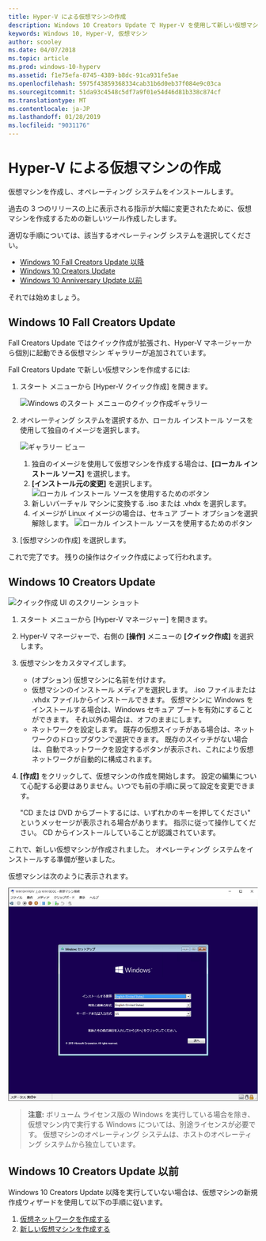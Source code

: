 ```yaml
---
title: Hyper-V による仮想マシンの作成
description: Windows 10 Creators Update で Hyper-V を使用して新しい仮想マシンを作成する
keywords: Windows 10, Hyper-V, 仮想マシン
author: scooley
ms.date: 04/07/2018
ms.topic: article
ms.prod: windows-10-hyperv
ms.assetid: f1e75efa-8745-4389-b8dc-91ca931fe5ae
ms.openlocfilehash: 5975f43859368334cab31b6d0eb37f084e9c03ca
ms.sourcegitcommit: 51da93c4548c5df7a9f01e54d46d81b338c874cf
ms.translationtype: MT
ms.contentlocale: ja-JP
ms.lasthandoff: 01/28/2019
ms.locfileid: "9031176"
---
```

# <a name="create-a-virtual-machine-with-hyper-v"></a>Hyper-V による仮想マシンの作成

仮想マシンを作成し、オペレーティング システムをインストールします。

過去の 3 つのリリースの上に表示される指示が大幅に変更されたために、仮想マシンを作成するための新しいツール作成したします。

適切な手順については、該当するオペレーティング システムを選択してください。

* [Windows 10 Fall Creators Update 以降](quick-create-virtual-machine.md#windows-10-fall-creators-update)
* [Windows 10 Creators Update](quick-create-virtual-machine.md#windows-10-creators-update)
* [Windows 10 Anniversary Update 以前](quick-create-virtual-machine.md#before-windows-10-creators-update)

それでは始めましょう。

## <a name="windows-10-fall-creators-update"></a>Windows 10 Fall Creators Update

Fall Creators Update ではクイック作成が拡張され、Hyper-V マネージャーから個別に起動できる仮想マシン ギャラリーが追加されています。

Fall Creators Update で新しい仮想マシンを作成するには:

1. スタート メニューから [Hyper-V クイック作成] を開きます。

    ![Windows のスタート メニューのクイック作成ギャラリー](media/quick-create-start-menu.png)

1. オペレーティング システムを選択するか、ローカル インストール ソースを使用して独自のイメージを選択します。

    ![ギャラリー ビュー](media/vmgallery.png)

    1. 独自のイメージを使用して仮想マシンを作成する場合は、**[ローカル インストール ソース]** を選択します。
    1. **[インストール元の変更]** を選択します。
      ![ローカル インストール ソースを使用するためのボタン](media/change-source.png)
    1. 新しいバーチャル マシンに変換する .iso または .vhdx を選択します。
    1. イメージが Linux イメージの場合は、セキュア ブート オプションを選択解除します。
      ![ローカル インストール ソースを使用するためのボタン](media/toggle-secure-boot.png)

1. [仮想マシンの作成] を選択します。

これで完了です。  残りの操作はクイック作成によって行われます。

## <a name="windows-10-creators-update"></a>Windows 10 Creators Update

![クイック作成 UI のスクリーン ショット](media/quickcreatesteps_inked.jpg)

1. スタート メニューから [Hyper-V マネージャー] を開きます。

1. Hyper-V マネージャーで、右側の **[操作]** メニューの **[クイック作成]** を選択します。

1. 仮想マシンをカスタマイズします。

    * (オプション) 仮想マシンに名前を付けます。
    * 仮想マシンのインストール メディアを選択します。 .iso ファイルまたは .vhdx ファイルからインストールできます。
    仮想マシンに Windows をインストールする場合は、Windows セキュア ブートを有効にすることができます。 それ以外の場合は、オフのままにします。
    * ネットワークを設定します。
    既存の仮想スイッチがある場合は、ネットワークのドロップダウンで選択できます。 既存のスイッチがない場合は、自動でネットワークを設定するボタンが表示され、これにより仮想ネットワークが自動的に構成されます。

1. **[作成]** をクリックして、仮想マシンの作成を開始します。 設定の編集について心配する必要はありません。いつでも前の手順に戻って設定を変更できます。

    "CD または DVD からブートするには、いずれかのキーを押してください" というメッセージが表示される場合があります。 指示に従って操作してください。  CD からインストールしていることが認識されています。

これで、新しい仮想マシンが作成されました。  オペレーティング システムをインストールする準備が整いました。

仮想マシンは次のように表示されます。

![仮想マシンの開始画面](media/OSDeploy_upd.png)

> **注意:** ボリューム ライセンス版の Windows を実行している場合を除き、仮想マシン内で実行する Windows については、別途ライセンスが必要です。 仮想マシンのオペレーティング システムは、ホストのオペレーティング システムから独立しています。

## <a name="before-windows-10-creators-update"></a>Windows 10 Creators Update 以前

Windows 10 Creators Update 以降を実行していない場合は、仮想マシンの新規作成ウィザードを使用して以下の手順に従います。

1. [仮想ネットワークを作成する](connect-to-network.md)
1. [新しい仮想マシンを作成する](create-virtual-machine.md)
